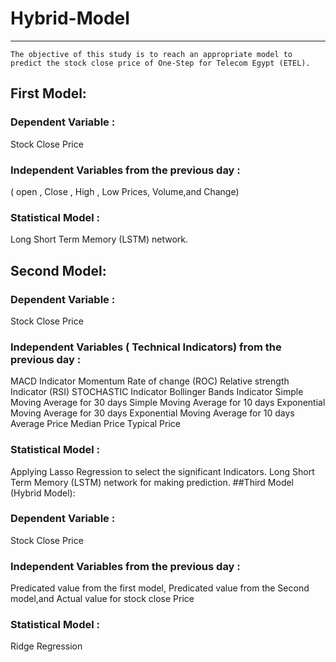 # Hybrid-Model
------------------------------------------------------------------------------------------------------------------------------------------
```
The objective of this study is to reach an appropriate model to predict the stock close price of One-Step for Telecom Egypt (ETEL).
```
## First Model:

### Dependent Variable :
   Stock Close Price 
###	Independent Variables from the previous day :
 ( open , 
 Close  , 
 High ,
Low Prices,
 Volume,and
Change)
###	Statistical Model :
Long Short Term Memory (LSTM) network.
## Second Model:
###	Dependent Variable :
 Stock Close Price 
### Independent Variables ( Technical Indicators) from the previous day :
MACD Indicator
Momentum
Rate of change (ROC)
Relative strength Indicator (RSI)
STOCHASTIC Indicator
Bollinger Bands Indicator
Simple Moving Average for 30 days 
Simple Moving Average for 10 days
Exponential Moving Average for 30 days
Exponential Moving Average for 10 days
Average Price
Median Price
Typical Price
###	Statistical Model :
Applying Lasso Regression to select the significant Indicators.
Long Short Term Memory (LSTM) network for making prediction.
##Third Model (Hybrid Model):
###	Dependent Variable :
 Stock Close Price 
###	Independent Variables from the previous day :
 Predicated value from the first model,
Predicated value from the Second model,and
 Actual value for stock close Price
###	Statistical Model :
  Ridge Regression
